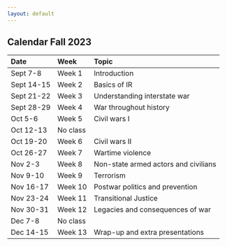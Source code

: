 ```yaml
---
layout: default
---
```


## Calendar Fall 2023

| Date        | Week      | Topic                                |
| :---        | :----     | :---                                 |
| Sept 7-8    | Week 1    | Introduction                         |
| Sept 14-15  | Week 2    | Basics of IR                         |
| Sept 21-22  | Week 3    | Understanding interstate war         |
| Sept 28-29  | Week 4    | War throughout history               |
| Oct 5-6     | Week 5    | Civil wars I                         |
| Oct 12-13   | No class  |                                      |
| Oct 19-20   | Week 6    | Civil wars II                        |
| Oct 26-27   | Week 7    | Wartime violence                     |
| Nov 2-3     | Week 8    | Non-state armed actors and civilians |
| Nov 9-10    | Week 9    | Terrorism                            |
| Nov 16-17   | Week 10   | Postwar politics and prevention      |
| Nov 23-24   | Week 11   | Transitional Justice                 |
| Nov 30-31   | Week 12   | Legacies and consequences of war     |
| Dec 7-8     | No class  |                                      |
| Dec 14-15   | Week 13   | Wrap-up and extra presentations      |

